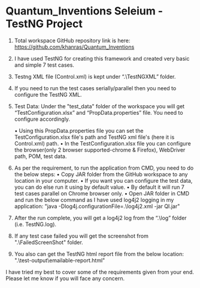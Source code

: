 # Quantum_Inventions Seleium - TestNG Project

1.	Total workspace GitHub repository link is here: 
https://github.com/khanras/Quantum_Inventions
2.	I have used TestNG for creating this framework and created very basic and simple 7 test cases. 	
3.	Testng XML file (Control.xml) is kept under “.\TestNGXML” folder.
4.	If you need to run the test cases serially/parallel then you need to configure the TestNG XML.
5.	Test Data: Under the "test_data" folder of the workspace you will get “TestConfiguration.xlsx” and “PropData.properties” file. You need to configure accordingly.

      •	Using this PropData.properties file you can set the TestConfiguration.xlsx file's path and TestNG xml file's (here it is Control.xml) path.
      •	In the TestConfiguration.xlsx file you can configure the browser(only 2 browser supported-chrome & Firefox), WebDriver path, POM, test data.	
6.	As per the requirement, to run the application from CMD, you need to do the below steps:
      •	Copy JAR folder from the GitHub workspace to any location in your computer.
      •	If you want you can configure the test data, you can do else run it using by default value.
      •	By default it will run 7 test cases parallel on Chrome browser only.
      •	Open JAR folder in CMD and run the below command as I have used log4j2 logging in my application:
        "java -Dlog4j.configurationFile=.\log4j2.xml -jar QI.jar"
7.	After the run complete, you will get a log4j2 log from the “.\log” folder (i.e. TestNG.log).
8.	If any test case failed you will get the screenshot from ".\FailedScreenShot" folder.
9.	You also can get the TestNG html report file from the below location:
".\test-output\emailable-report.html"

I have tried my best to cover some of the requirements given from your end.
Please let me know if you will face any concern.


